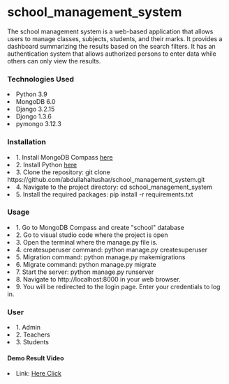 # school_management_system
<p> The school management system is a web-based application that allows users to manage classes, subjects, students, and their marks. It provides a dashboard summarizing the results based on the search filters. It has an authentication system that allows authorized persons to enter data while others can only view the results.</p>
<h3>Technologies Used</h3>
<li>Python 3.9</li>
<li>MongoDB 6.0</li>
<li>Django 3.2.15</li>
<li>Djongo 1.3.6</li>
<li>pymongo 3.12.3</li>
<h3>Installation</h3>
<li>1. Install MongoDB Compass <a href="https://www.mongodb.com/try/download/community">here</a></li>
<li>2. Install Python <a href="https://www.python.org/downloads/">here</a></li>
<li>3. Clone the repository: git clone https://github.com/abdullahaltushar/school_management_system.git </li>
<li>4. Navigate to the project directory: cd school_management_system</li>
<li>5. Install the required packages: pip install -r requirements.txt</li>

<h3>Usage</h3>
<li>1. Go to MongoDB Compass and create "school" database</li>
<li>2. Go to visual studio code where the project is open</li>
<li>3. Open the terminal where the manage.py file is.</li>
<li>4. createsuperuser command: python manage.py createsuperuser </li> 
<li>5. Migration command: python manage.py makemigrations </li>
<li>6. Migrate command: python manage.py migrate </li>
<li>7. Start the server: python manage.py runserver </li>
<li>8. Navigate to http://localhost:8000 in your web browser.</li>
<li>9. You will be redirected to the login page. Enter your credentials to log in.</li>

<h3>User</h3>
<li>1. Admin </li>
<li>2. Teachers </li>
<li>3. Students </li>

<h4>Demo Result Video</h4>
<li>Link: <a href="https://drive.google.com/drive/folders/1Lh6braH91NemM_B6KiujlD6Em2lYlk3l">Here Click</a></li>
